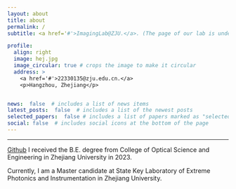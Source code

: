 ```yaml
---
layout: about
title: about
permalink: /
subtitle: <a href='#'>ImagingLab@ZJU.</a>. (The page of our lab is under construction, sry).

profile:
  align: right
  image: hej.jpg
  image_circular: true # crops the image to make it circular
  address: >
    <a href='#'>22330135@zju.edu.cn.</a>
    <p>Hangzhou, Zhejiang</p>


news:  false  # includes a list of news items
latest_posts:  false  # includes a list of the newest posts
selected_papers:  false # includes a list of papers marked as "selected={true}"
social: false  # includes social icons at the bottom of the page
---
```


---
[Github](https://github.com/WhuGhost)
I received the B.E. degree from College of Optical Science and Engineering in Zhejiang University in 2023.

Currently, I am a Master candidate at State Key Laboratory of Extreme Photonics and Instrumentation in Zhejiang University.
